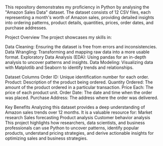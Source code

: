 This repository demonstrates my proficiency in Python by analysing the "Amazon Sales Data" dataset. The dataset consists of 12 CSV files, each representing a month's worth of Amazon sales, providing detailed insights into ordering patterns, product details, quantities, prices, order dates, and purchase addresses.

Project Overview
The project showcases my skills in:

Data Cleaning: Ensuring the dataset is free from errors and inconsistencies.
Data Wrangling: Transforming and mapping raw data into a more usable format.
Exploratory Data Analysis (EDA): Using pandas for an in-depth analysis to uncover patterns and insights.
Data Modeling: Visualizing data with Matplotlib and Seaborn to identify trends and relationships.

Dataset Columns
Order ID: Unique identification number for each order.
Product: Description of the product being ordered.
Quantity Ordered: The amount of the product ordered in a particular transaction.
Price Each: The price of each product unit.
Order Date: The date and time when the order was placed.
Purchase Address: The address where the order was delivered.

Key Benefits
Analyzing this dataset provides a deep understanding of Amazon sales trends over 12 months. It is a valuable resource for:
Market research
Sales forecasting
Product analysis
Customer behavior analysis
This project highlights how researchers, data scientists, and business professionals can use Python to uncover patterns, identify popular products, understand pricing strategies, and derive actionable insights for optimizing sales and business strategies.

